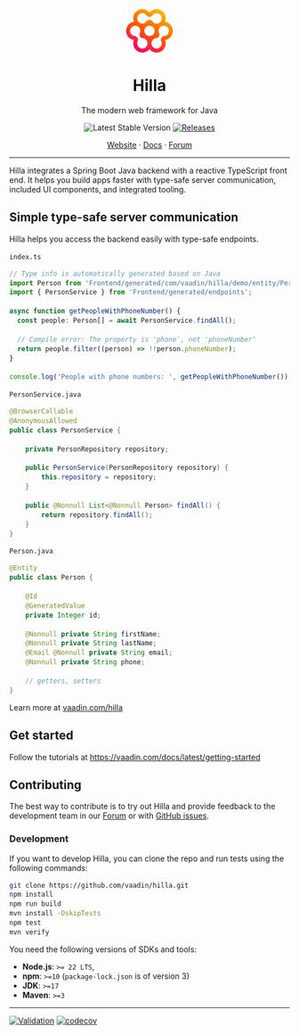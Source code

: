<div align="center">
<img src="hilla-logo.svg" style="width: 6em;">
<h1>Hilla</h1>

The modern web framework
for Java

![Latest Stable Version](https://img.shields.io/npm/v/@vaadin/hilla-frontend.svg)
[![Releases](https://img.shields.io/maven-metadata/v?metadataUrl=https%3A%2F%2Frepo1.maven.org%2Fmaven2%2Fcom%2Fvaadin%2Fhilla%2Fmaven-metadata.xml)](https://github.com/vaadin/hilla/releases)
  
[Website](https://vaadin.com/hilla) · [Docs](https://vaadin.com/docs/latest/hilla) · [Forum](https://vaadin.com/forum/c/hilla/18)

</div>

---

Hilla integrates a Spring Boot Java backend with a reactive TypeScript front end. It helps you build apps faster with type-safe server communication, included UI components, and integrated tooling.

## Simple type-safe server communication

Hilla helps you access the backend easily with type-safe endpoints.

`index.ts`

```ts
// Type info is automatically generated based on Java
import Person from 'Frontend/generated/com/vaadin/hilla/demo/entity/Person';
import { PersonService } from 'Frontend/generated/endpoints';

async function getPeopleWithPhoneNumber() {
  const people: Person[] = await PersonService.findAll();

  // Compile error: The property is 'phone', not 'phoneNumber'
  return people.filter((person) => !!person.phoneNumber);
}

console.log('People with phone numbers: ', getPeopleWithPhoneNumber());
```

`PersonService.java`

```java
@BrowserCallable
@AnonymousAllowed
public class PersonService {

    private PersonRepository repository;

    public PersonService(PersonRepository repository) {
        this.repository = repository;
    }

    public @Nonnull List<@Nonnull Person> findAll() {
        return repository.findAll();
    }
}
```

`Person.java`

```java
@Entity
public class Person {

    @Id
    @GeneratedValue
    private Integer id;

    @Nonnull private String firstName;
    @Nonnull private String lastName;
    @Email @Nonnull private String email;
    @Nonnull private String phone;

    // getters, setters
}
```

Learn more at [vaadin.com/hilla](https://vaadin.com/hilla)

## Get started

Follow the tutorials at https://vaadin.com/docs/latest/getting-started

## Contributing

The best way to contribute is to try out Hilla and provide feedback to the development team in our [Forum](https://vaadin.com/forum/c/hilla/18) or with [GitHub issues](https://github.com/vaadin/hilla/issues).

### Development

If you want to develop Hilla, you can clone the repo and run tests using the following commands:

```sh
git clone https://github.com/vaadin/hilla.git
npm install
npm run build
mvn install -DskipTests
npm test
mvn verify
```

You need the following versions of SDKs and tools:

- **Node.js**: `>= 22 LTS`,
- **npm**: `>=10` (`package-lock.json` is of version 3)
- **JDK**: `>=17`
- **Maven**: `>=3`

---

[![Validation](https://github.com/vaadin/hilla/actions/workflows/validation.yml/badge.svg)](https://github.com/vaadin/hilla/actions/workflows/validation.yml)
[![codecov](https://codecov.io/gh/vaadin/hilla/branch/main/graph/badge.svg?token=PQMTMS8ECC)](https://codecov.io/gh/vaadin/hilla)
